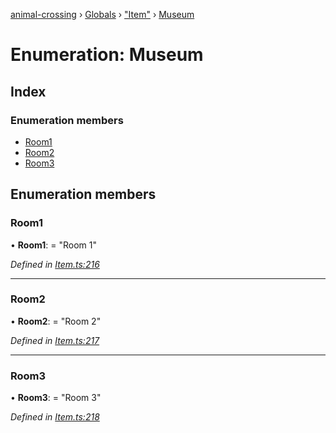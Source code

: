 [animal-crossing](../README.md) › [Globals](../globals.md) › ["Item"](../modules/_item_.md) › [Museum](_item_.museum.md)

# Enumeration: Museum

## Index

### Enumeration members

* [Room1](_item_.museum.md#room1)
* [Room2](_item_.museum.md#room2)
* [Room3](_item_.museum.md#room3)

## Enumeration members

###  Room1

• **Room1**: = "Room 1"

*Defined in [Item.ts:216](https://github.com/Norviah/animal-crossing/blob/fbef868/module/types/Item.ts#L216)*

___

###  Room2

• **Room2**: = "Room 2"

*Defined in [Item.ts:217](https://github.com/Norviah/animal-crossing/blob/fbef868/module/types/Item.ts#L217)*

___

###  Room3

• **Room3**: = "Room 3"

*Defined in [Item.ts:218](https://github.com/Norviah/animal-crossing/blob/fbef868/module/types/Item.ts#L218)*
